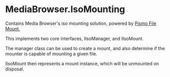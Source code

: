 MediaBrowser.IsoMounting
========================

Contains Media Browser's iso mounting solution, powered by [Pismo File Mount.](http://www.pismotechnic.com/ "Pismo File Mount")

This implements two core interfaces, IIsoManager, and IIsoMount.

The manager class can be used to create a mount, and also determine if the mounter is capable of mounting a given file.

IIsoMount then represents a mount instance, which will be unmounted on disposal.